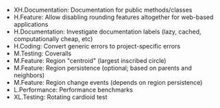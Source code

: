 - XH.Documentation: Documentation for public methods/classes
- H.Feature: Allow disabling rounding features altogether for web-based applications
- H.Documentation: Investigate documentation labels (lazy, cached, computationally cheap, etc)
- H.Coding: Convert generic errors to project-specific errors
- M.Testing: Coveralls
- M.Feature: Region "centroid" (largest inscribed circle)
- M.Feature: Region persistence (optional; based on parents and neighbors)
- M.Feature: Region change events (depends on region persistence)
- L.Performance: Performance benchmarks
- XL.Testing: Rotating cardioid test
